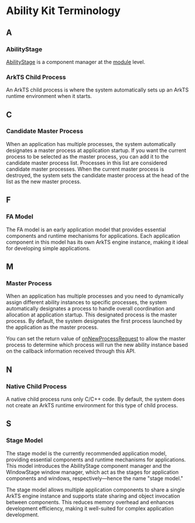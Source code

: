 # Ability Kit Terminology

<!--Kit: Ability Kit-->
<!--Subsystem: Ability-->
<!--Owner: @ccllee1-->
<!--Designer: @ccllee1-->
<!--Tester: @lixueqing513-->

## A

### AbilityStage

[AbilityStage](../reference/apis-ability-kit/js-apis-app-ability-abilityStage.md) is a component manager at the [module](../quick-start/application-package-overview.md#multi-module-design-mechanism) level.

### ArkTS Child Process

An ArkTS child process is where the system automatically sets up an ArkTS runtime environment when it starts.


## C

### Candidate Master Process

When an application has multiple processes, the system automatically designates a master process at application startup. If you want the current process to be selected as the master process, you can add it to the candidate master process list. Processes in this list are considered candidate master processes. When the current master process is destroyed, the system sets the candidate master process at the head of the list as the new master process.


## F

### FA Model

The FA model is an early application model that provides essential components and runtime mechanisms for applications. Each application component in this model has its own ArkTS engine instance, making it ideal for developing simple applications.


## M

### Master Process

When an application has multiple processes and you need to dynamically assign different ability instances to specific processes, the system automatically designates a process to handle overall coordination and allocation at application startup. This designated process is the master process. By default, the system designates the first process launched by the application as the master process.

You can set the return value of [onNewProcessRequest](../reference/apis-ability-kit/js-apis-app-ability-abilityStage.md#onnewprocessrequest11) to allow the master process to determine which process will run the new ability instance based on the callback information received through this API.


## N

### Native Child Process

A native child process runs only C/C++ code. By default, the system does not create an ArkTS runtime environment for this type of child process.

## S

### Stage Model

The stage model is the currently recommended application model, providing essential components and runtime mechanisms for applications. This model introduces the AbilityStage component manager and the WindowStage window manager, which act as the stages for application components and windows, respectively—hence the name "stage model."

The stage model allows multiple application components to share a single ArkTS engine instance and supports state sharing and object invocation between components. This reduces memory overhead and enhances development efficiency, making it well-suited for complex application development.
